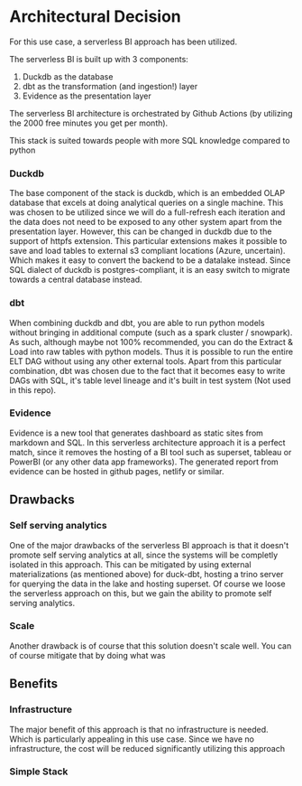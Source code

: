 # Architectural Decision

For this use case, a serverless BI approach has been utilized.

The serverless BI is built up with 3 components:

1. Duckdb as the database
2. dbt as the transformation (and ingestion!) layer
3. Evidence as the presentation layer

The serverless BI architecture is orchestrated by Github Actions (by utilizing the 2000 free minutes you get per month).

This stack is suited towards people with more SQL knowledge compared to python

### Duckdb
The base component of the stack is duckdb, which is an embedded OLAP database that excels at doing analytical queries on a single machine.
This was chosen to be utilized since we will do a full-refresh each iteration and the data does not need to be exposed to any other system apart from the presentation layer.
However, this can be changed in duckdb due to the support of httpfs extension. This particular extensions makes it possible to save and load tables to external s3 compliant locations (Azure, uncertain).
Which makes it easy to convert the backend to be a datalake instead.
Since SQL dialect of duckdb is postgres-compliant, it is an easy switch to migrate towards a central database instead.

### dbt
When combining duckdb and dbt, you are able to run python models without bringing in additional compute (such as a spark cluster / snowpark). As such, although maybe not 100% recommended, you can do the Extract & Load into raw tables with python models. 
Thus it is possible to run the entire ELT DAG without using any other external tools. Apart from this particular combination, dbt was chosen due to the fact that it becomes easy to write DAGs with SQL, it's table level lineage and it's built in test system (Not used in this repo).

### Evidence
Evidence is a new tool that generates dashboard as static sites from markdown and SQL. In this serverless architecture approach it is a perfect match, since it removes the hosting of a BI tool such as superset, tableau or PowerBI (or any other data app frameworks). The generated report from evidence can be hosted in github pages, netlify or similar.

## Drawbacks

### Self serving analytics
One of the major drawbacks of the serverless BI approach is that it doesn't promote self serving analytics at all, since the systems will be completly isolated in this approach.
This can be mitigated by using external materializations (as mentioned above) for duck-dbt, hosting a trino server for querying the data in the lake and hosting superset. Of course we loose the serverless approach on this, but we gain the ability to promote self serving analytics.

### Scale
Another drawback is of course that this solution doesn't scale well. You can of course mitigate that by doing what was

## Benefits

### Infrastructure
The major benefit of this approach is that no infrastructure is needed. Which is particularly appealing in this use case. Since we have no infrastructure, the cost will be reduced significantly utilizing this approach

### Simple Stack



